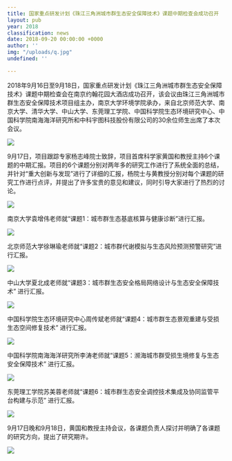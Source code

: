 ```yaml
---
title: 国家重点研发计划《珠江三角洲城市群生态安全保障技术》课题中期检查会成功召开
layout: pub
year: 2018
classification: news
date: 2018-09-20 00:00:00 +0000
author: ''
img: "/uploads/q.jpg"
undefined: ''

---
```

2018年9月16日至9月18日，国家重点研发计划《珠江三角洲城市群生态安全保障技术》课题中期检查会在南京约翰花园大酒店成功召开，该会议由珠江三角洲城市群生态安全保障技术项目组主办，南京大学环境学院承办，来自北京师范大学、南京大学、清华大学、中山大学、东莞理工学院、中国科学院生态环境研究中心、中国科学院南海海洋研究所和中科宇图科技股份有限公司的30余位师生出席了本次会议。

![](/uploads/q.jpg)

9月17日，项目跟踪专家杨志峰院士致辞，项目首席科学家黄国和教授主持6个课题的中期汇报。项目的6个课题分别对两年多的研究工作进行了系统全面的总结，并针对“重大创新与发现”进行了详细的汇报，杨院士与黄教授分别对每个课题的研究工作进行点评，并提出了许多宝贵的意见和建议，同时引导大家进行了热烈的讨论。

![](/uploads/w.jpg)

南京大学袁增伟老师就“课题1：城市群生态基底核算与健康诊断”进行汇报。

![](/uploads/e-1.jpg)

北京师范大学徐琳瑜老师就“课题2：城市群代谢模拟与生态风险预测预警研究”进行汇报。

![](/uploads/r.jpg)

中山大学夏北成老师就“课题3：城市群生态安全格局网络设计与生态安全保障技术” 进行汇报。

![](/uploads/t.jpg)

中国科学院生态环境研究中心周传斌老师就“课题4：城市群生态景观重建与受损生态空间修复技术” 进行汇报。

![](/uploads/y.jpg)

中国科学院南海海洋研究所李涛老师就“课题5：濒海城市群受损生境修复与生态安全保障技术” 进行汇报。

![](/uploads/u.jpg)

东莞理工学院苏美蓉老师就“课题6：城市群生态安全调控技术集成及协同监管平台构建与示范” 进行汇报。

![](/uploads/i-1.jpg)

9月17日晚和9月18日，黄国和教授主持会议，各课题负责人探讨并明确了各课题的研究方向，提出了研究期许。

![](/uploads/o.jpg)